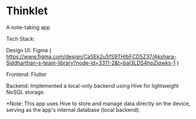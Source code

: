# Thinklet
A note-taking app



Tech Stack:

Design UI: Figma ( https://www.figma.com/design/CaSEk2u5fS9THIbFCD5Z37/Akshara-Siddharthan-s-team-library?node-id=3311-2&t=baI3LDS4hpZlqwks-1 ) 

Frontend: Flutter

Backend: Implemented a local-only backend using Hive for lightweight NoSQL storage.

*Note: This app uses Hive to store and manage data directly on the device, serving as the app's internal database (local backend).
